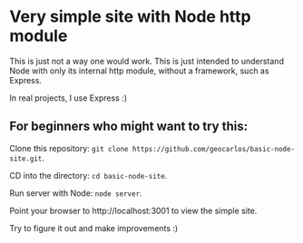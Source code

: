 # Very simple site with Node http module

This is just not a way one would work. This is just intended to understand Node with only its internal http module, without a framework, such as Express. 

In real projects, I use Express :)

## For beginners who might want to try this:

Clone this repository: `git clone https://github.com/geocarlos/basic-node-site.git`.

CD into the directory: `cd basic-node-site`.

Run server with Node: `node server`.

Point your browser to http://localhost:3001 to view the simple site.

Try to figure it out and make improvements :)